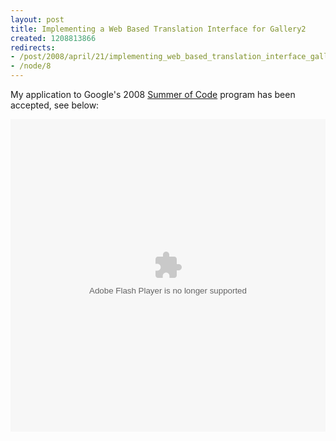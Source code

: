 ```yaml
--- 
layout: post
title: Implementing a Web Based Translation Interface for Gallery2
created: 1208813866
redirects:
- /post/2008/april/21/implementing_web_based_translation_interface_gallery2
- /node/8
---
```

My application to Google's 2008 <a href="http://code.google.com/soc/2008/">Summer of Code</a> program has been accepted, see below:

<object id="doc_586942074934969" name="doc_586942074934969" height="500" width="100%" type="application/x-shockwave-flash" data="http://d1.scribdassets.com/ScribdViewer.swf" style="outline:none;" rel="media:document" resource="http://d1.scribdassets.com/ScribdViewer.swf?document_id=31149905&access_key=key-2djmahgocirvy77bufb6&page=1&viewMode=list" xmlns:media="http://search.yahoo.com/searchmonkey/media/" xmlns:dc="http://purl.org/dc/terms/" > <param name="movie" value="http://d1.scribdassets.com/ScribdViewer.swf"> <param name="wmode" value="opaque"> <param name="bgcolor" value="#ffffff"> <param name="allowFullScreen" value="true"> <param name="allowScriptAccess" value="always"> <param name="FlashVars" value="document_id=31149905&access_key=key-2djmahgocirvy77bufb6&page=1&viewMode=list"> <embed id="doc_586942074934969" name="doc_586942074934969" src="http://d1.scribdassets.com/ScribdViewer.swf?document_id=31149905&access_key=key-2djmahgocirvy77bufb6&page=1&viewMode=list" type="application/x-shockwave-flash" allowscriptaccess="always" allowfullscreen="true" height="500" width="100%" wmode="opaque" bgcolor="#ffffff"></embed> </object> 
